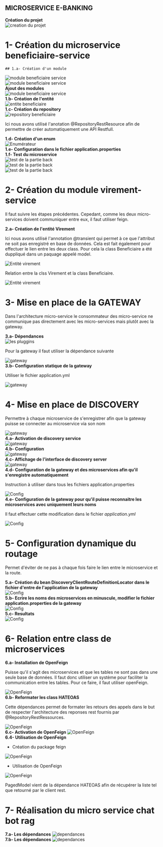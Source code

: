 ## MICROSERVICE E-BANKING

<b>Création du projet</b> <br/>
<img src="images/1.png" alt="creation du projet"/> <br/>
# 1- Création du microservice beneficiaire-service
    ## 1.a- Création d'un module
<img src="images/2.png" alt="module beneficiaire service"/> <br/>
<img src="images/3.png" alt="module beneficiaire service"/> <br/>
    <b>Ajout des modules</b> <br/>
<img src="images/4.png" alt="module beneficiaire service"/> <br/>
    <b>1.b- Création de l'entité</b> <br/>
<img src="images/5.png" alt="entite beneficiaire"/> <br/>
    <b>1.c- Création du repository</b> <br/>
<img src="images/7.png" alt="repository beneficiaire"/> 
<p>Ici nous avons utilisé l'anotation @RepositoryRestResource afin de permettre de créer automatiquement une API Restfull.</p>
    <b>1.d- Création d'un enum</b> <br/>
<img src="images/6.png" alt="Enumérateur"/> <br/>
    <b>1.e- Configuration dans le fichier application.properties</b> <br/>
<img src="images/9.png" alt=""/> <br/>
    <b>1.f- Test du microservice</b> <br/>
<img src="images/8.png" alt="test de la partie back"/> <br/>
<img src="images/10.png" alt="test de la partie back"/> <br/>
<img src="images/11.png" alt="test de la partie back"/> <br/>

# 2- Création du module virement-service
<p>Il faut suivre les étapes précédentes. Cepedant, comme les deux micro-services doivent communiquer entre eux, il faut utiliser
feign.</p>
<b>2.a- Création de l'entité Virement</b> <br/>
<p>Ici nous avons utilisé l'annotation @transient qui permet à ce que l'attribut ne soit pas enregistré en base de données.
Cela est fait également pour effectuer le lien entre les deux class. Pour cela la class Beneficiaire a été duppliqué dans un paquage
appelé model.</p>
<img src="images/12.png" alt="Entité virement"/> <br/>
<p>Relation entre la clss Virement et la class Beneficiaire.</p>
<img src="images/13.png" alt="Entité virement"/> <br/>

# 3- Mise en place de la GATEWAY
<p>Dans l'architecture micro-service le consommateur des micro-service ne communique pas directement avec les micro-services mais plutôt avec la gateway.</p>
<b>3.a- Dépendances</b> <br>
<img src="images/14.png" alt="les pluggins"/> <br/>
<p>Pour la gateway il faut utiliser la dépendance suivante</p>
<img src="images/15.png" alt="gateway"/> <br/>
<b>3.b- Configuration statique de la gateway</b> <br>
<p>Utiliser le fichier application.yml</p>
<img src="images/16.png" alt="gateway"/> <br/>

# 4- Mise en place de DISCOVERY 
<p>Permettre à chaque microservice de s'enregistrer afin que la gateway puisse se connecter au microservice via son nom</p>
<img src="images/17.png" alt="gateway"/> <br/>
<b>4.a- Activation de discovery service</b> <br>
<img src="images/18.png" alt="gateway"/> <br/>
<b>4.b- Configuration</b> <br>
<img src="images/19.png" alt="gateway"/> <br/>
<b>4.c- Affichage de l'interface de discovery server</b> <br>
<img src="images/20.png" alt="gateway"/> <br/>
<b>4.d- Configuration de la gateway et des microservices afin qu'il s'enregistre automatiquement</b> <br>
<p>Instruction à utiliser dans tous les fichiers application.properties</p>
<img src="images/21.png" alt="Config"/> <br/>
<b>4.e- Configuration de la gateway pour qu'il puisse reconnaitre les microservices avec uniquement leurs noms</b> <br>
<p>Il faut effectuer cette modification dans le fichier <em>application.yml</em></p>
<img src="images/22.png" alt="Config"/> <br/>

# 5- Configuration dynamique du routage
<p>Permet d'éviter de ne pas à chaque fois faire le lien entre le microservice et la route.</p>
<b>5.a- Création du bean DiscoveryClientRouteDefinitionLocator dans le fichier d'entre de l'application de la gateway</b> <br>
<img src="images/23.png" alt="Config"/> <br/>
<b>5.b- Ecrire les noms des microservices en minuscule, modifier le fichier application.properties de la gateway</b> <br>
<img src="images/24.png" alt="Config"/> <br/>
<b>5.c- Resultats</b> <br>
<img src="images/25.png" alt="Config"/> <br/>

# 6- Relation entre class de microservices
<b>6.a- Installation de OpenFeign</b> <br/>
<p>Puisse qu'il s'agit des microservices et que les tables ne sont pas dans une seule base de données. Il faut donc utiliser
un système pour faciliter la communication entre les tables. Pour ce faire, il faut utiliser openFeign.</p>
<img src="images/26.png" alt="OpenFeign"/> <br/>
<b>6.b- Reformater les class HATEOAS</b> <br/>
<p>Cette dépendances permet de formater les retours des appels dans le but de respecter l'architecture des 
reponses rest fournis par @RepositoryRestRessources.</p>
<img src="images/27.png" alt="OpenFeign"/> <br/>
<b>6.c- Activation de OpenFeign</b>
<img src="images/28.png" alt="OpenFeign"/> <br/>
<b>6.4- Utilisation de OpenFeign</b>
<ul>
    <li>Création du package feign</li>
</ul>
<img src="images/29.png" alt="OpenFeign"/> <br/>
<ul>
    <li>Utilisation de OpenFeign</li>
</ul>
<img src="images/30.png" alt="OpenFeign"/> <br/>
<p>PagedModel vient de la dépendance HATEOAS afin de récupérer la liste tel que retourné par le client rest.</p>

# 7- Réalisation du micro service chat bot rag
<b>7.a- Les dépendances</b>
<img src="images/31.png" alt="dependances"/> <br/>
<b>7.b- Les dépendances</b>
<img src="images/31.png" alt="dependances"/> <br/>
